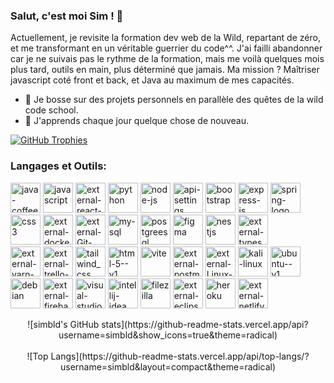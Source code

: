 ### Salut, c'est moi Sim ! 👋

Actuellement, je revisite la formation dev web de la Wild, repartant de zéro, 
et me transformant en un véritable guerrier du code^^. 
J'ai failli abandonner car je ne suivais pas le rythme de la formation, 
mais me voilà quelques mois plus tard, outils en main, plus déterminé que jamais. 
Ma mission ? Maîtriser javascript coté front et back, et Java au maximum de mes capacités.

- 🔭 Je bosse sur des projets personnels en parallèle des quêtes de la wild code school.
- 🌱 J'apprends chaque jour quelque chose de nouveau.

[![GitHub Trophies](https://github-profile-trophy.vercel.app/?username=simbld&no-frame=true&no-bg=true&theme=darkhub&row=1&column=6&margin-w=50&margin-h=50)](https://github.com/ryo-ma/github-profile-trophy)


### Langages et Outils:

<img width="48" height="48" src="https://img.icons8.com/3d-fluency/48/java-coffee-cup-logo.png" alt="java-coffee-cup-logo"/> <img width="48" height="48" src="https://img.icons8.com/arcade/48/javascript.png" alt="javascript"/> <img width="48" height="48" src="https://img.icons8.com/external-tal-revivo-shadow-tal-revivo/48/external-react-a-javascript-library-for-building-user-interfaces-logo-shadow-tal-revivo.png" alt="external-react-a-javascript-library-for-building-user-interfaces-logo-shadow-tal-revivo"/> <img width="48" height="48" src="https://img.icons8.com/3d-fluency/48/python.png" alt="python"/> <img width="48" height="48" src="https://img.icons8.com/fluency/48/node-js.png" alt="node-js"/> <img width="48" height="48" src="https://img.icons8.com/ios-filled/48/api-settings.png" alt="api-settings"/> <img width="48" height="48" src="https://img.icons8.com/plasticine/48/bootstrap.png" alt="bootstrap"/> <img width="48" height="48" src="https://img.icons8.com/officel/48/express-js.png" alt="express-js"/> <img width="48" height="48" src="https://img.icons8.com/office/48/spring-logo.png" alt="spring-logo"/> <img width="48" height="48" src="https://img.icons8.com/plasticine/48/css3.png" alt="css3"/> <img width="48" height="48" src="https://img.icons8.com/external-tal-revivo-color-tal-revivo/80/external-docker-a-set-of-coupled-software-as-a-service-logo-color-tal-revivo.png" alt="external-docker-a-set-of-coupled-software-as-a-service-logo-color-tal-revivo"/> <img width="48" height="48" src="https://img.icons8.com/external-those-icons-lineal-color-those-icons/48/external-Git-social-media-those-icons-lineal-color-those-icons.png" alt="external-Git-social-media-those-icons-lineal-color-those-icons"/> <img width="48" height="48" src="https://img.icons8.com/color/48/my-sql.png" alt="my-sql"/> <img width="48" height="48" src="https://img.icons8.com/plasticine/48/postgreesql.png" alt="postgreesql"/> <img width="48" height="48" src="https://img.icons8.com/stickers/48/figma.png" alt="figma"/> <img width="48" height="48" src="https://img.icons8.com/color/48/nestjs.png" alt="nestjs"/> <img width="48" height="48" src="https://img.icons8.com/external-tal-revivo-shadow-tal-revivo/48/external-typescript-an-open-source-programming-language-developed-and-maintained-by-microsoft-logo-shadow-tal-revivo.png" alt="external-typescript-an-open-source-programming-language-developed-and-maintained-by-microsoft-logo-shadow-tal-revivo"/><br><img width="48" height="48" src="https://img.icons8.com/external-tal-revivo-shadow-tal-revivo/48/external-yarn-fast-reliable-and-secure-dependency-management-web-portal-logo-shadow-tal-revivo.png" alt="external-yarn-fast-reliable-and-secure-dependency-management-web-portal-logo-shadow-tal-revivo"/> <img width="48" height="48" src="https://img.icons8.com/external-tal-revivo-shadow-tal-revivo/48/external-trello-a-web-based-list-making-application-for-multi-platform-logo-shadow-tal-revivo.png" alt="external-trello-a-web-based-list-making-application-for-multi-platform-logo-shadow-tal-revivo"/> <img width="48" height="48" src="https://img.icons8.com/fluency/48/tailwind_css.png" alt="tailwind_css"/> <img width="48" height="48" src="https://img.icons8.com/color/48/html-5--v1.png" alt="html-5--v1"/> <img width="48" height="48" src="https://img.icons8.com/color/48/vite.png" alt="vite"/> <img width="48" height="48" src="https://img.icons8.com/external-tal-revivo-shadow-tal-revivo/48/external-postman-is-the-only-complete-api-development-environment-logo-shadow-tal-revivo.png" alt="external-postman-is-the-only-complete-api-development-environment-logo-shadow-tal-revivo"/> <img width="48" height="48" src="https://img.icons8.com/external-those-icons-flat-those-icons/48/external-Linux-logos-and-brands-those-icons-flat-those-icons.png" alt="external-Linux-logos-and-brands-those-icons-flat-those-icons"/> <img width="48" height="48" src="https://img.icons8.com/color/48/kali-linux.png" alt="kali-linux"/> <img width="48" height="48" src="https://img.icons8.com/color/48/ubuntu--v1.png" alt="ubuntu--v1"/> <img width="48" height="48" src="https://img.icons8.com/color/48/debian.png" alt="debian"/> <img width="48" height="48" src="https://img.icons8.com/external-tal-revivo-shadow-tal-revivo/48/external-firebase-a-googles-mobile-platform-that-helps-you-quickly-develop-high-quality-apps-logo-shadow-tal-revivo.png" alt="external-firebase-a-googles-mobile-platform-that-helps-you-quickly-develop-high-quality-apps-logo-shadow-tal-revivo"/> <img width="48" height="48" src="https://img.icons8.com/color/48/visual-studio-code-2019.png" alt="visual-studio-code-2019"/> <img width="48" height="48" src="https://img.icons8.com/color/48/intellij-idea.png" alt="intellij-idea"/> <img width="48" height="48" src="https://img.icons8.com/color/48/filezilla.png" alt="filezilla"/> <img width="48" height="48" src="https://img.icons8.com/external-tal-revivo-shadow-tal-revivo/48/external-eclipse-an-integrated-development-environment-used-in-computer-programming-logo-shadow-tal-revivo.png" alt="external-eclipse-an-integrated-development-environment-used-in-computer-programming-logo-shadow-tal-revivo"/> <img width="48" height="48" src="https://img.icons8.com/color/48/heroku.png" alt="heroku"/> <img width="48" height="48" src="https://img.icons8.com/external-tal-revivo-shadow-tal-revivo/48/external-netlify-a-cloud-computing-company-that-offers-hosting-and-serverless-backend-services-for-static-websites-logo-shadow-tal-revivo.png" alt="external-netlify-a-cloud-computing-company-that-offers-hosting-and-serverless-backend-services-for-static-websites-logo-shadow-tal-revivo"/>

<p align="center">
![simbld's GitHub stats](https://github-readme-stats.vercel.app/api?username=simbld&show_icons=true&theme=radical)  <br><br>    ![Top Langs](https://github-readme-stats.vercel.app/api/top-langs/?username=simbld&layout=compact&theme=radical) </p>
